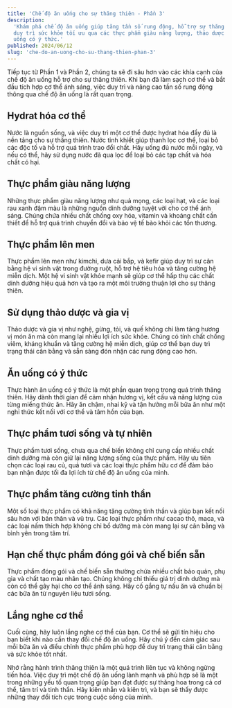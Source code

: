```yaml
---
title: 'Chế độ ăn uống cho sự thăng thiên - Phần 3'
description:
  'Khám phá chế độ ăn uống giúp tăng tần số rung động, hỗ trợ sự thăng thiên và
  duy trì sức khỏe tối ưu qua các thực phẩm giàu năng lượng, thảo dược và ăn
  uống có ý thức.'
published: 2024/06/12
slug: 'che-do-an-uong-cho-su-thang-thien-phan-3'
---
```


Tiếp tục từ Phần 1 và Phần 2, chúng ta sẽ đi sâu hơn vào các khía cạnh của chế
độ ăn uống hỗ trợ cho sự thăng thiên. Khi bạn đã làm sạch cơ thể và bắt đầu tích
hợp cơ thể ánh sáng, việc duy trì và nâng cao tần số rung động thông qua chế độ
ăn uống là rất quan trọng.

## Hydrat hóa cơ thể

Nước là nguồn sống, và việc duy trì một cơ thể được hydrat hóa đầy đủ là nền
tảng cho sự thăng thiên. Nước tinh khiết giúp thanh lọc cơ thể, loại bỏ các độc
tố và hỗ trợ quá trình trao đổi chất. Hãy uống đủ nước mỗi ngày, và nếu có thể,
hãy sử dụng nước đã qua lọc để loại bỏ các tạp chất và hóa chất có hại.

## Thực phẩm giàu năng lượng

Những thực phẩm giàu năng lượng như quả mọng, các loại hạt, và các loại rau xanh
đậm màu là những nguồn dinh dưỡng tuyệt vời cho cơ thể ánh sáng. Chúng chứa
nhiều chất chống oxy hóa, vitamin và khoáng chất cần thiết để hỗ trợ quá trình
chuyển đổi và bảo vệ tế bào khỏi các tổn thương.

## Thực phẩm lên men

Thực phẩm lên men như kimchi, dưa cải bắp, và kefir giúp duy trì sự cân bằng hệ
vi sinh vật trong đường ruột, hỗ trợ hệ tiêu hóa và tăng cường hệ miễn dịch. Một
hệ vi sinh vật khỏe mạnh sẽ giúp cơ thể hấp thụ các chất dinh dưỡng hiệu quả hơn
và tạo ra một môi trường thuận lợi cho sự thăng thiên.

## Sử dụng thảo dược và gia vị

Thảo dược và gia vị như nghệ, gừng, tỏi, và quế không chỉ làm tăng hương vị món
ăn mà còn mang lại nhiều lợi ích sức khỏe. Chúng có tính chất chống viêm, kháng
khuẩn và tăng cường hệ miễn dịch, giúp cơ thể bạn duy trì trạng thái cân bằng và
sẵn sàng đón nhận các rung động cao hơn.

## Ăn uống có ý thức

Thực hành ăn uống có ý thức là một phần quan trọng trong quá trình thăng thiên.
Hãy dành thời gian để cảm nhận hương vị, kết cấu và năng lượng của từng miếng
thức ăn. Hãy ăn chậm, nhai kỹ và tận hưởng mỗi bữa ăn như một nghi thức kết nối
với cơ thể và tâm hồn của bạn.

## Thực phẩm tươi sống và tự nhiên

Thực phẩm tươi sống, chưa qua chế biến không chỉ cung cấp nhiều chất dinh dưỡng
mà còn giữ lại năng lượng sống của thực phẩm. Hãy ưu tiên chọn các loại rau củ,
quả tươi và các loại thực phẩm hữu cơ để đảm bảo bạn nhận được tối đa lợi ích từ
chế độ ăn uống của mình.

## Thực phẩm tăng cường tinh thần

Một số loại thực phẩm có khả năng tăng cường tinh thần và giúp bạn kết nối sâu
hơn với bản thân và vũ trụ. Các loại thực phẩm như cacao thô, maca, và các loại
nấm thích hợp không chỉ bổ dưỡng mà còn mang lại sự cân bằng và bình yên trong
tâm trí.

## Hạn chế thực phẩm đóng gói và chế biến sẵn

Thực phẩm đóng gói và chế biến sẵn thường chứa nhiều chất bảo quản, phụ gia và
chất tạo màu nhân tạo. Chúng không chỉ thiếu giá trị dinh dưỡng mà còn có thể
gây hại cho cơ thể ánh sáng. Hãy cố gắng tự nấu ăn và chuẩn bị các bữa ăn từ
nguyên liệu tươi sống.

## Lắng nghe cơ thể

Cuối cùng, hãy luôn lắng nghe cơ thể của bạn. Cơ thể sẽ gửi tín hiệu cho bạn
biết khi nào cần thay đổi chế độ ăn uống. Hãy chú ý đến cảm giác sau mỗi bữa ăn
và điều chỉnh thực phẩm phù hợp để duy trì trạng thái cân bằng và sức khỏe tốt
nhất.

Nhớ rằng hành trình thăng thiên là một quá trình liên tục và không ngừng tiến
hóa. Việc duy trì một chế độ ăn uống lành mạnh và phù hợp sẽ là một trong những
yếu tố quan trọng giúp bạn đạt được sự thăng hoa trong cả cơ thể, tâm trí và
tinh thần. Hãy kiên nhẫn và kiên trì, và bạn sẽ thấy được những thay đổi tích
cực trong cuộc sống của mình.
